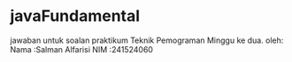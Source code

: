 # javaFundamental

jawaban untuk soalan praktikum Teknik Pemograman Minggu ke dua.
oleh:
Nama :Salman Alfarisi
NIM  :241524060
